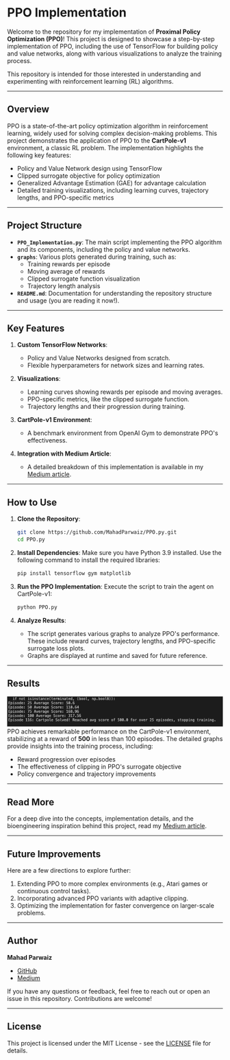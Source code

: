 
# PPO Implementation

Welcome to the repository for my implementation of **Proximal Policy Optimization (PPO)**! This project is designed to showcase a step-by-step implementation of PPO, including the use of TensorFlow for building policy and value networks, along with various visualizations to analyze the training process. 

This repository is intended for those interested in understanding and experimenting with reinforcement learning (RL) algorithms.

---

## **Overview**

PPO is a state-of-the-art policy optimization algorithm in reinforcement learning, widely used for solving complex decision-making problems. This project demonstrates the application of PPO to the **CartPole-v1** environment, a classic RL problem. The implementation highlights the following key features:
- Policy and Value Network design using TensorFlow
- Clipped surrogate objective for policy optimization
- Generalized Advantage Estimation (GAE) for advantage calculation
- Detailed training visualizations, including learning curves, trajectory lengths, and PPO-specific metrics

---

## **Project Structure**

- **`PPO_Implementation.py`**: The main script implementing the PPO algorithm and its components, including the policy and value networks.
- **`graphs`**: Various plots generated during training, such as:
  - Training rewards per episode
  - Moving average of rewards
  - Clipped surrogate function visualization
  - Trajectory length analysis
- **`README.md`**: Documentation for understanding the repository structure and usage (you are reading it now!).

---

## **Key Features**
1. **Custom TensorFlow Networks**:
   - Policy and Value Networks designed from scratch.
   - Flexible hyperparameters for network sizes and learning rates.

2. **Visualizations**:
   - Learning curves showing rewards per episode and moving averages.
   - PPO-specific metrics, like the clipped surrogate function.
   - Trajectory lengths and their progression during training.

3. **CartPole-v1 Environment**:
   - A benchmark environment from OpenAI Gym to demonstrate PPO's effectiveness.

4. **Integration with Medium Article**:
   - A detailed breakdown of this implementation is available in my [Medium article](https://medium.com/@mahad.shaikh_24075/bioengineering-and-ppo-8a90d50c830a).

---

## **How to Use**

1. **Clone the Repository**:
   ```bash
   git clone https://github.com/MahadParwaiz/PPO.py.git
   cd PPO.py
   ```

2. **Install Dependencies**:
   Make sure you have Python 3.9 installed. Use the following command to install the required libraries:
   ```bash
   pip install tensorflow gym matplotlib
   ```

3. **Run the PPO Implementation**:
   Execute the script to train the agent on CartPole-v1:
   ```bash
   python PPO.py
   ```

4. **Analyze Results**:
   - The script generates various graphs to analyze PPO's performance. These include reward curves, trajectory lengths, and PPO-specific surrogate loss plots.
   - Graphs are displayed at runtime and saved for future reference.

---

## **Results**
![Fast solving of cartpolle-v1](/Screenshot%202024-12-10%20at%2013.37.35.png)
PPO achieves remarkable performance on the CartPole-v1 environment, stabilizing at a reward of **500** in less than 100 episodes. The detailed graphs provide insights into the training process, including:
- Reward progression over episodes
- The effectiveness of clipping in PPO's surrogate objective
- Policy convergence and trajectory improvements

---

## **Read More**

For a deep dive into the concepts, implementation details, and the bioengineering inspiration behind this project, read my [Medium article](https://medium.com/@mahad.shaikh_24075/bioengineering-and-ppo-8a90d50c830a).

---

## **Future Improvements**

Here are a few directions to explore further:
1. Extending PPO to more complex environments (e.g., Atari games or continuous control tasks).
2. Incorporating advanced PPO variants with adaptive clipping.
3. Optimizing the implementation for faster convergence on larger-scale problems.

---

## **Author**

**Mahad Parwaiz**  
- [GitHub](https://github.com/MahadParwaiz)  
- [Medium](https://medium.com/@mahad.shaikh_24075)  

If you have any questions or feedback, feel free to reach out or open an issue in this repository. Contributions are welcome!

---

## **License**

This project is licensed under the MIT License - see the [LICENSE](LICENSE) file for details.
